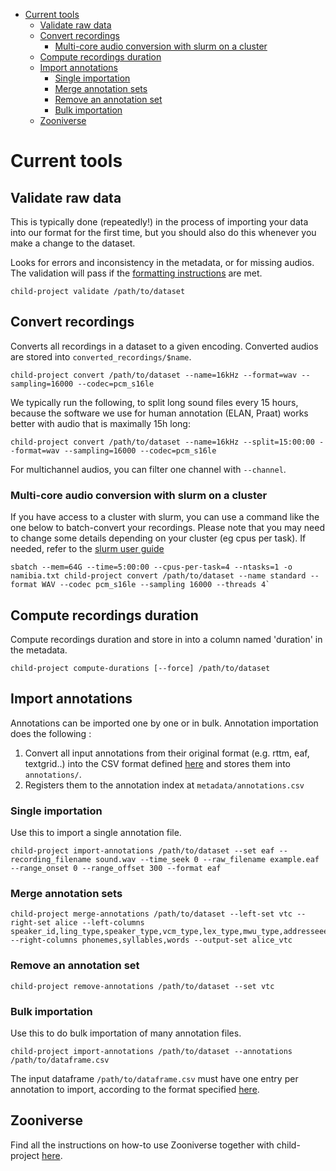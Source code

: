 - [Current tools](#current-tools)
  - [Validate raw data](#validate-raw-data)
  - [Convert recordings](#convert-recordings)
    - [Multi-core audio conversion with slurm on a cluster](#multi-core-audio-conversion-with-slurm-on-a-cluster)
  - [Compute recordings duration](#compute-recordings-duration)
  - [Import annotations](#import-annotations)
    - [Single importation](#single-importation)
    - [Merge annotation sets](#merge-annotation-sets)
    - [Remove an annotation set](#remove-an-annotation-set)
    - [Bulk importation](#bulk-importation)
  - [Zooniverse](#zooniverse)


# Current tools

## Validate raw data

This is typically done (repeatedly!) in the process of importing your data into our format for the first time, but you should also do this whenever you make a change to the dataset.

Looks for errors and inconsistency in the metadata, or for missing audios. The validation will pass if the [formatting instructions](http://laac-lscp.github.io/ChildRecordsData/FORMATTING.html) are met.

```
child-project validate /path/to/dataset
```


## Convert recordings

Converts all recordings in a dataset to a given encoding. Converted audios are stored into `converted_recordings/$name`.


```
child-project convert /path/to/dataset --name=16kHz --format=wav --sampling=16000 --codec=pcm_s16le
```


We typically run the following, to split long sound files every 15 hours, because the software we use for human annotation (ELAN, Praat) works better with audio that is maximally 15h long:

```
child-project convert /path/to/dataset --name=16kHz --split=15:00:00 --format=wav --sampling=16000 --codec=pcm_s16le
```

For multichannel audios, you can filter one channel with `--channel`.

### Multi-core audio conversion with slurm on a cluster

If you have access to a cluster with slurm, you can use a command like the one below to batch-convert your recordings. Please note that you may need to change some details depending on your cluster (eg cpus per task). If needed, refer to the [slurm user guide](https://slurm.schedmd.com/quickstart.html)

```
sbatch --mem=64G --time=5:00:00 --cpus-per-task=4 --ntasks=1 -o namibia.txt child-project convert /path/to/dataset --name standard --format WAV --codec pcm_s16le --sampling 16000 --threads 4`
```

## Compute recordings duration

Compute recordings duration and store in into a column named 'duration' in the metadata.

```
child-project compute-durations [--force] /path/to/dataset
```

## Import annotations

Annotations can be imported one by one or in bulk. Annotation importation does the following :

1. Convert all input annotations from their original format (e.g. rttm, eaf, textgrid..) into the CSV format defined [here](https://laac-lscp.github.io/ChildRecordsData/FORMATTING.html#annotations-format) and stores them into `annotations/`.
2. Registers them to the annotation index at `metadata/annotations.csv`

### Single importation

Use this to import a single annotation file.

```
child-project import-annotations /path/to/dataset --set eaf --recording_filename sound.wav --time_seek 0 --raw_filename example.eaf --range_onset 0 --range_offset 300 --format eaf
```

### Merge annotation sets

```
child-project merge-annotations /path/to/dataset --left-set vtc --right-set alice --left-columns speaker_id,ling_type,speaker_type,vcm_type,lex_type,mwu_type,addresseee,transcription --right-columns phonemes,syllables,words --output-set alice_vtc
```

### Remove an annotation set

```
child-project remove-annotations /path/to/dataset --set vtc
```

### Bulk importation

Use this to do bulk importation of many annotation files.

```
child-project import-annotations /path/to/dataset --annotations /path/to/dataframe.csv
```

The input dataframe `/path/to/dataframe.csv` must have one entry per annotation to import, according to the format specified [here](http://laac-lscp.github.io/ChildRecordsData/FORMATTING.html#annotation-importation-input-format).


## Zooniverse

Find all the instructions on how-to use Zooniverse together with child-project [here](http://laac-lscp.github.io/ChildRecordsData/ZOONIVERSE.html).
